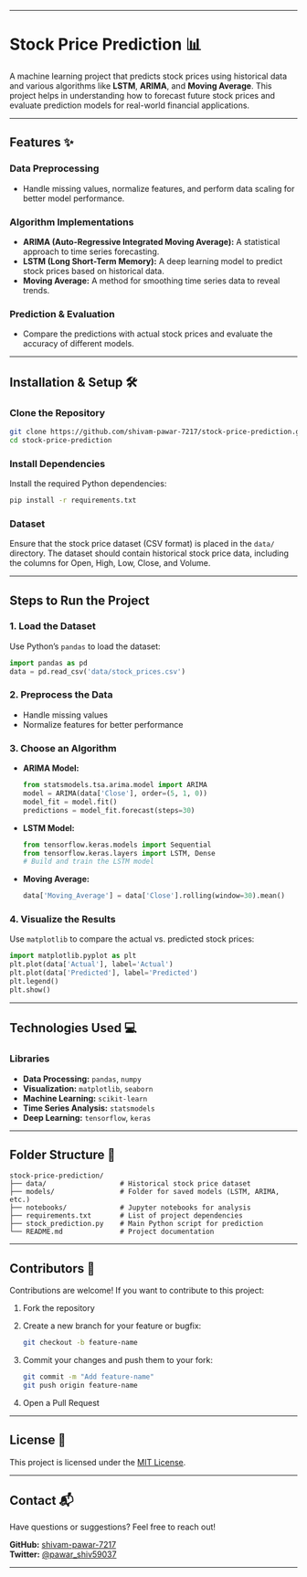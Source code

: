

----------

# **Stock Price Prediction  📊**

A machine learning project that predicts stock prices using historical data and various algorithms like **LSTM**, **ARIMA**, and **Moving Average**. This project helps in understanding how to forecast future stock prices and evaluate prediction models for real-world financial applications.

----------

## **Features ✨**

### **Data Preprocessing**

-   Handle missing values, normalize features, and perform data scaling for better model performance.

### **Algorithm Implementations**

-   **ARIMA (Auto-Regressive Integrated Moving Average):** A statistical approach to time series forecasting.
-   **LSTM (Long Short-Term Memory):** A deep learning model to predict stock prices based on historical data.
-   **Moving Average:** A method for smoothing time series data to reveal trends.

### **Prediction & Evaluation**

-   Compare the predictions with actual stock prices and evaluate the accuracy of different models.

----------

## **Installation & Setup 🛠️**

### **Clone the Repository**

```bash
git clone https://github.com/shivam-pawar-7217/stock-price-prediction.git  
cd stock-price-prediction  

```

### **Install Dependencies**

Install the required Python dependencies:

```bash
pip install -r requirements.txt  

```

### **Dataset**

Ensure that the stock price dataset (CSV format) is placed in the `data/` directory. The dataset should contain historical stock price data, including the columns for Open, High, Low, Close, and Volume.

----------

## **Steps to Run the Project**

### **1. Load the Dataset**

Use Python’s `pandas` to load the dataset:

```python
import pandas as pd  
data = pd.read_csv('data/stock_prices.csv')  

```

### **2. Preprocess the Data**

-   Handle missing values
-   Normalize features for better performance

### **3. Choose an Algorithm**

-   **ARIMA Model:**
    
    ```python
    from statsmodels.tsa.arima.model import ARIMA  
    model = ARIMA(data['Close'], order=(5, 1, 0))  
    model_fit = model.fit()  
    predictions = model_fit.forecast(steps=30)  
    
    ```
    
-   **LSTM Model:**
    
    ```python
    from tensorflow.keras.models import Sequential  
    from tensorflow.keras.layers import LSTM, Dense  
    # Build and train the LSTM model  
    
    ```
    
-   **Moving Average:**
    
    ```python
    data['Moving_Average'] = data['Close'].rolling(window=30).mean()  
    
    ```
    

### **4. Visualize the Results**

Use `matplotlib` to compare the actual vs. predicted stock prices:

```python
import matplotlib.pyplot as plt  
plt.plot(data['Actual'], label='Actual')  
plt.plot(data['Predicted'], label='Predicted')  
plt.legend()  
plt.show()  

```

----------

## **Technologies Used 💻**

### **Libraries**

-   **Data Processing:** `pandas`, `numpy`
-   **Visualization:** `matplotlib`, `seaborn`
-   **Machine Learning:** `scikit-learn`
-   **Time Series Analysis:** `statsmodels`
-   **Deep Learning:** `tensorflow`, `keras`

----------

## **Folder Structure 📂**

```plaintext
stock-price-prediction/  
├── data/                  # Historical stock price dataset  
├── models/                # Folder for saved models (LSTM, ARIMA, etc.)  
├── notebooks/             # Jupyter notebooks for analysis  
├── requirements.txt       # List of project dependencies  
├── stock_prediction.py    # Main Python script for prediction  
└── README.md              # Project documentation  

```

----------

## **Contributors 🤝**

Contributions are welcome! If you want to contribute to this project:

1.  Fork the repository
2.  Create a new branch for your feature or bugfix:
    
    ```bash
    git checkout -b feature-name  
    
    ```
    
3.  Commit your changes and push them to your fork:
    
    ```bash
    git commit -m "Add feature-name"  
    git push origin feature-name  
    
    ```
    
4.  Open a Pull Request

----------

## **License 📜**

This project is licensed under the [MIT License](https://opensource.org/licenses/MIT).

----------

## **Contact 📬**

Have questions or suggestions? Feel free to reach out!

**GitHub:** [shivam-pawar-7217](https://github.com/shivam-pawar-7217)  
**Twitter:** [@pawar_shiv59037](https://twitter.com/pawar_shiv59037)

----------

